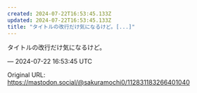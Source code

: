 ```yaml
---
created: 2024-07-22T16:53:45.133Z
updated: 2024-07-22T16:53:45.133Z
title: "タイトルの改行だけ気になるけど。[...]"
---
```


<p>タイトルの改行だけ気になるけど。</p>

&mdash; 2024-07-22 16:53:45 UTC

Original URL: https://mastodon.social/@sakuramochi0/112831183266401040
